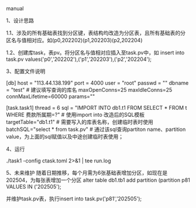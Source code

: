 manual

1、设计思路

1.1、涉及的所有基础表找到分区键，表结构均改造为分区表，且所有基础表的分区名与值相对应。如(p0,202202)(p1,202203)(p2,202204)

1.2、创建库task，表pv。将分区名与值相对应插入至task.pv中，如 insert into task.pv values('p0','202202'),('p1','202203'),('p2','202204');

3、配置文件说明

[db]
host = "113.44.138.199" 
port = 4000
user = "root"
passwd = ""
dbname = "test" # 建议填写查询的库名
maxOpenConns=25
maxIdleConns=25
connMaxLifetime=60000
params=""

[task.task1]
thread = 6
sql = "IMPORT INTO db1.t1 FROM SELECT * FROM t WHERE 费款所属期=?" # 使用import into 改造后的SQL模板
targetTable="db1.t1" # 需要写入的库表名称，创建临时表时使用
batchSQL="select * from task.pv" # 通过该sql查询partiton name、partition value，为上面的sql赋值以及中途创建临时表使用；

4、运行

./task1 -config ctask.toml 2>&1 | tee run.log

5、未来维护
随着日期推移，每个月需为6张基础表增加分区，如现在是202504，为每张表增加一个分区 alter table db1.tb1 add partition (partition p81 VALUES IN ('202505');

并维护task.pv表，执行insert into task.pv('p81','202505');










